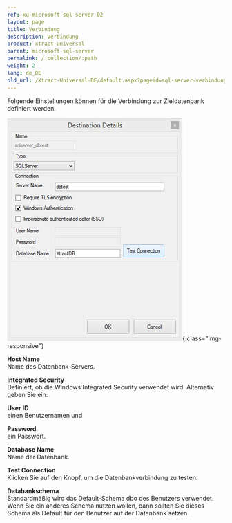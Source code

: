 ```yaml
---
ref: xu-microsoft-sql-server-02
layout: page
title: Verbindung
description: Verbindung
product: xtract-universal
parent: microsoft-sql-server
permalink: /:collection/:path
weight: 2
lang: de_DE
old_url: /Xtract-Universal-DE/default.aspx?pageid=sql-server-verbindung
---
```


Folgende Einstellungen können für die Verbindung zur Zieldatenbank definiert werden.

![MSSql-Destination-Details](/img/content/MSSql-Destination-Details.jpg){:class="img-responsive"}

**Host Name**<br>
Name des Datenbank-Servers.

**Integrated Security**<br>
Definiert, ob die Windows Integrated Security verwendet wird. Alternativ geben Sie ein:

**User ID**<br>
einen Benutzernamen und 

**Password**<br>
ein Passwort.

**Database Name**<br>
Name der Datenbank.
             
**Test Connection**<br>
Klicken Sie auf den Knopf, um die Datenbankverbindung zu testen. 

**Databankschema** <br>
Standardmäßig wird das Default-Schema dbo des Benutzers verwendet.  <br>
Wenn Sie ein anderes Schema nutzen wollen, dann sollten Sie dieses Schema als Default für den Benutzer auf der Datenbank setzen. 
